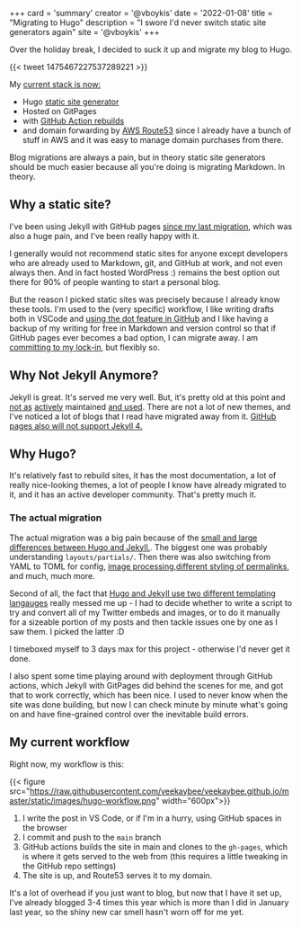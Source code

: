 +++
card = 'summary'
creator = '@vboykis'
date = '2022-01-08'
title = "Migrating to Hugo"
description = "I swore I'd never switch static site generators again"
site = '@vboykis'
+++

Over the holiday break, I decided to suck it up and migrate my blog to Hugo. 

{{< tweet 1475467227537289221 >}}

My [current stack is now:](https://github.com/veekaybee/veekaybee.github.io) 

+ Hugo [static site generator](https://gohugo.io/)
+ Hosted on GitPages
+ with [GitHub Action rebuilds](https://github.com/veekaybee/veekaybee.github.io/blob/main/.github/workflows/gh-pages.yml)
+ and domain forwarding by [AWS Route53](https://aws.amazon.com/route53/) since I already have a bunch of stuff in AWS and it was easy to manage domain purchases from there.

Blog migrations are always a pain, but in theory static site generators should be much easier because all you're doing is migrating Markdown. In theory. 

## Why a static site? 

I've been using Jekyll with GitHub pages [since my last migration](https://vickiboykis.com/2015/05/30/man-do-static-sites-suck./), which was also a huge pain, and I've been really happy with it. 

I generally would not recommend static sites for anyone except developers who are already used to Markdown, git, and GitHub at work, and not even always then. And in fact hosted WordPress :) remains the best option out there for 90% of people wanting to start a personal blog. 

But the reason I picked static sites was precisely because I already know these tools. I'm used to the (very specific) workflow, I like writing drafts both in VSCode and [using the dot feature in GitHub](https://www.youtube.com/watch?v=ywUZOOzLX3c) and I like having a backup of my writing for free in Markdown and version control so that if GitHub pages ever becomes a bad option, I can migrate away. I am [committing to my lock-in](https://vickiboykis.com/2019/02/10/commit-to-your-lock-in/), but flexibly so. 


## Why Not Jekyll Anymore?

Jekyll is great. It's served me very well. But, it's pretty old at this point and [not as](https://www.reddit.com/r/Jekyll/comments/aak8qx/all_the_jekyll_theme_sites_are_no_longer/) [actively](https://jekyllrb.com/news/2018/04/19/development-update/) maintained [and used](https://star-history.com/#jekyll/jekyll&gohugoio/hugo).  There are not a lot of new themes, and I've noticed a lot of blogs that I read have migrated away from it. [GitHub pages also will not support Jekyll 4.](https://github.com/github/pages-gem/issues/651#issuecomment-581069671)


## Why Hugo? 

It's relatively fast to rebuild sites, it has the most documentation, a lot of really nice-looking themes, a lot of people I know have already migrated to it, and it has an active developer community. That's pretty much it. 

 ### The actual migration

 The actual migration was a big pain because of the [small and large differences between Hugo and Jekyll.](https://www.freecodecamp.org/news/hugo-vs-jekyll-battle-of-static-site-generator-themes/). The biggest one was probably understanding `layouts/partials/`. Then there was also switching from YAML to TOML for config, [image processing](https://gohugo.io/content-management/image-processing/),[different styling of permalinks](https://discourse.gohugo.io/t/emulating-jekyll-permalinks/13891), and much, much more. 

 Second of all, the fact that [Hugo and Jekyll use two different templating langauges](https://chenhuijing.com/blog/migrating-from-jekyll-to-hugo/#%F0%9F%96%8C) really messed me up - I had to decide whether to write a script to try and convert all of my Twitter embeds and images, or to do it manually for a sizeable portion of my posts and then tackle issues one by one as I saw them. I picked the latter :D 

 I timeboxed myself to 3 days max for this project - otherwise I'd never get it done. 

I also spent some time playing around with deployment through GitHub actions, which Jekyll with GitPages did behind the scenes for me, and got that to work correctly, which has been nice. I used to never know when the site was done building, but now I can check minute by minute what's going on and have fine-grained control over the inevitable build errors.  


 ## My current workflow 

Right now,  my workflow is this: 

{{< figure src="https://raw.githubusercontent.com/veekaybee/veekaybee.github.io/master/static/images/hugo-workflow.png" width="600px">}}

1. I write the post in VS Code, or if I'm in a hurry, using GitHub spaces in the browser
2. I commit and push to the `main` branch
3. GitHub actions builds the site in main and clones to the `gh-pages`, which is where it gets served to the web from (this requires a little tweaking in the GitHub repo settings)
4. The site is up, and Route53 serves it to my domain. 

It's a lot of overhead if you just want to blog, but now that I have it set up, I've already blogged 3-4 times this year which is more than I did in January last year, so the shiny new car smell hasn't worn off for me yet. 